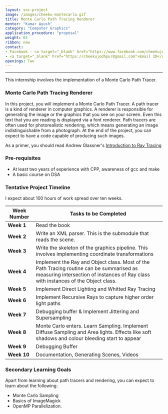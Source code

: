```yaml
---
layout: soc-project
image: /images/cheeku-montecarlo.gif
title: Monte Carlo Path Tracing Renderer
mentor: "Kumar Ayush"
category: "Computer Graphics"
application_procedure: "proposal"
weight: 65
ribbon: new
contact:
- Facebook - <a target="_blank" href="https://www.facebook.com/cheekujodhpur">Kumar Ayush</a>
- <a target="_blank" href="https://cheekujodhpur@gmail.com">Email ID</a> - cheekujodhpur@gmail.com
openings: Two
---
```


---

This internship involves the implementation of a Monte Carlo Path Tracer.

<!--break-->

### Monte Carlo Path Tracing Renderer
In this project, you will implement a Monte Carlo Path Tracer. A path tracer is a kind of renderer in computer graphics. A renderer is responsible for generating the image or the graphics that you see on your screen. Even this text that you are reading is displayed via a font renderer. Path tracers are often used for photorealistic rendering, which means generating an image indistinguishable from a photograph. At the end of the project, you can expect to have a code capable of producing such images.

<!--break-->

As a primer, you should read Andrew Glassner's [Introduction to Ray Tracing](https://www.goodreads.com/book/show/1441550.An_Introduction_to_Ray_Tracing)

<!--break-->

### Pre-requisites
- At least two years of experience with CPP, awareness of gcc and make
- A basic course on DSA

<!--break-->

### Tentative Project Timeline

I expect about 100 hours of work spread over ten weeks.

<!--break-->

|Week Number  | Tasks to be Completed|
|--- | --- | 
|**Week 1** |Read the book|
|**Week 2** |Write an XML parser. This is the submodule that reads the scene.|
|**Week 3** |Write the skeleton of the graphics pipeline. This involves implementing coordinate transformations|
|**Week 4** |Implement the Ray and Object class. Most of the Path Tracing routine can be summarised as measuring intersection of instances of Ray class with instances of the Object class.|
|**Week 5** |Implement Direct Lighting and Whitted Ray Tracing|
|**Week 6** |Implement Recursive Rays to capture higher order light paths|
|**Week 7** |Debugging buffer & Implement Jittering and Supersampling|
|**Week 8** |Monte Carlo enters. Learn Sampling. Implement Diffuse Sampling and Area lights. Effects like soft shadows and colour bleeding start to appear|
|**Week 9** |Debugging Buffer|
|**Week 10**|Documentation, Generating Scenes, Videos

<!--break-->

### Secondary Learning Goals
Apart from learning about path tracers and rendering, you can expect to learn about the following:
- Monte Carlo Sampling
- Basics of ImageMagick
- OpenMP Parallelization.
